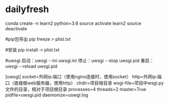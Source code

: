 # dailyfresh
conda create -n learn2 python=3.6
source activate learn2
source deactivate

#pip包导出
pip freeze > plist.txt

#安装
pip install -r plist.txt

#uwsgi
启动：uwsgi --ini uwsgi.ini
停止：uwsgi --stop uwsgi.pid
重启：uwsgi --reload uwsgi.pid

[uwsgi]
socket=外网ip:端口（使用nginx连接时，使用socket）
http=外网ip:端口（直接做web服务器，使用http）
chdir=项目根目录
wsgi-file=项目中wsgi.py文件的目录，相对于项目根目录
processes=4
threads=2
master=True
pidfile=uwsgi.pid
daemonize=uswgi.log


